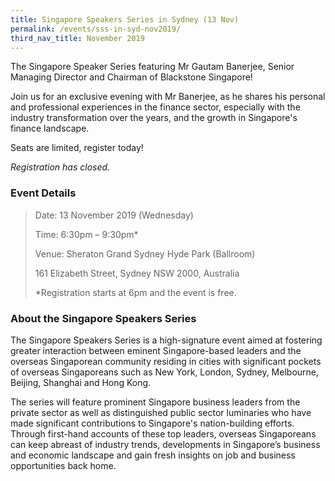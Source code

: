 ```yaml
---
title: Singapore Speakers Series in Sydney (13 Nov)
permalink: /events/sss-in-syd-nov2019/
third_nav_title: November 2019
---
```

The Singapore Speaker Series featuring Mr Gautam Banerjee, Senior Managing Director and Chairman of Blackstone Singapore!

Join us for an exclusive evening with Mr Banerjee, as he shares his personal and professional experiences in the finance sector, especially with the industry transformation over the years, and the growth in Singapore's finance landscape. 

Seats are limited, register today!

_Registration has closed._

### Event Details

>Date:   13 November 2019 (Wednesday)
>
>Time:   6:30pm – 9:30pm*
>
>Venue:  Sheraton Grand Sydney Hyde Park (Ballroom) 
>
>161 Elizabeth Street, Sydney NSW 2000, Australia
>
>*Registration starts at 6pm and the event is free.


### About the Singapore Speakers Series

The Singapore Speakers Series is a high-signature event aimed at fostering greater interaction between eminent Singapore-based leaders and the overseas Singaporean community residing in cities with significant pockets of overseas Singaporeans such as New York, London, Sydney, Melbourne, Beijing, Shanghai and Hong Kong.

The series will feature prominent Singapore business leaders from the private sector as well as distinguished public sector luminaries who have made significant contributions to Singapore's nation-building efforts. Through first-hand accounts of these top leaders, overseas Singaporeans can keep abreast of industry trends, developments in Singapore’s business and economic landscape and gain fresh insights on job and business opportunities back home.
